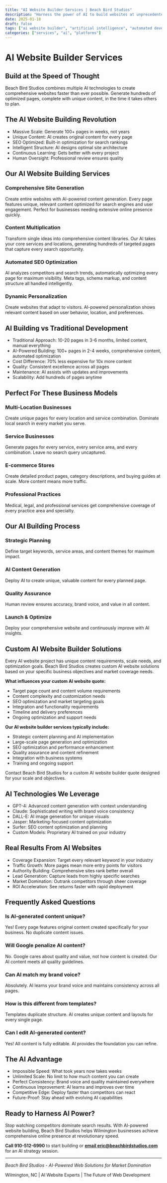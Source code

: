 ```yaml
---
title: "AI Website Builder Services | Beach Bird Studios"
description: "Harness the power of AI to build websites at unprecedented speed. Create 100+ page websites in weeks with AI-powered content generation and optimization."
date: 2025-01-18
draft: false
tags: ["ai website builder", "artificial intelligence", "automated development", "content generation"]
categories: ["services", "ai", "platforms"]
---
```


# AI Website Builder Services

## Build at the Speed of Thought

Beach Bird Studios combines multiple AI technologies to create comprehensive websites faster than ever possible. Generate hundreds of optimized pages, complete with unique content, in the time it takes others to plan.

## The AI Website Building Revolution

- Massive Scale: Generate 100+ pages in weeks, not years
- Unique Content: AI creates original content for every page
- SEO Optimized: Built-in optimization for search rankings
- Intelligent Structure: AI designs optimal site architecture
- Continuous Learning: Gets better with every project
- Human Oversight: Professional review ensures quality

## Our AI Website Building Services

### Comprehensive Site Generation
Create entire websites with AI-powered content generation. Every page features unique, relevant content optimized for search engines and user engagement. Perfect for businesses needing extensive online presence quickly.

### Content Multiplication
Transform single ideas into comprehensive content libraries. Our AI takes your core services and locations, generating hundreds of targeted pages that capture every search opportunity.

### Automated SEO Optimization
AI analyzes competitors and search trends, automatically optimizing every page for maximum visibility. Meta tags, schema markup, and content structure all handled intelligently.

### Dynamic Personalization
Create websites that adapt to visitors. AI-powered personalization shows relevant content based on user behavior, location, and preferences.

## AI Building vs Traditional Development

- Traditional Approach: 10-20 pages in 3-6 months, limited content, manual everything
- AI-Powered Building: 100+ pages in 2-4 weeks, comprehensive content, automated optimization
- Cost Difference: 70% less expensive for 10x more content
- Quality: Consistent excellence across all pages
- Maintenance: AI assists with updates and improvements
- Scalability: Add hundreds of pages anytime

## Perfect For These Business Models

### Multi-Location Businesses
Create unique pages for every location and service combination. Dominate local search in every market you serve.

### Service Businesses
Generate pages for every service, every service area, and every combination. Leave no search query uncaptured.

### E-commerce Stores
Create detailed product pages, category descriptions, and buying guides at scale. More content means more traffic.

### Professional Practices
Medical, legal, and professional services get comprehensive coverage of every practice area and specialty.

## Our AI Building Process

### Strategic Planning
Define target keywords, service areas, and content themes for maximum impact.

### AI Content Generation
Deploy AI to create unique, valuable content for every planned page.

### Quality Assurance
Human review ensures accuracy, brand voice, and value in all content.

### Launch & Optimize
Deploy your comprehensive website and continuously improve with AI insights.

## Custom AI Website Builder Solutions

Every AI website project has unique content requirements, scale needs, and optimization goals. Beach Bird Studios creates custom AI website solutions based on your specific business objectives and market coverage needs.

**What influences your custom AI website quote:**
- Target page count and content volume requirements
- Content complexity and customization needs
- SEO optimization and market targeting goals
- Integration and functionality requirements
- Timeline and delivery preferences
- Ongoing optimization and support needs

**Our AI website builder services typically include:**
- Strategic content planning and AI implementation
- Large-scale page generation and optimization
- SEO optimization and performance enhancement
- Quality assurance and content refinement
- Integration with business systems
- Training and ongoing support

Contact Beach Bird Studios for a custom AI website builder quote designed for your scale and objectives.

## AI Technologies We Leverage

- GPT-4: Advanced content generation with context understanding
- Claude: Sophisticated writing with brand voice consistency
- DALL-E: AI image generation for unique visuals
- Jasper: Marketing-focused content optimization
- Surfer: SEO content optimization and planning
- Custom Models: Proprietary AI trained on your industry

## Real Results From AI Websites

- Coverage Expansion: Target every relevant keyword in your industry
- Traffic Growth: More pages mean more entry points for visitors
- Authority Building: Comprehensive sites rank better overall
- Lead Generation: Capture leads from highly specific searches
- Market Domination: Outrank competitors through sheer coverage
- ROI Acceleration: See returns faster with rapid deployment

## Frequently Asked Questions

### Is AI-generated content unique?
Yes! Every page features original content created specifically for your business. No duplicate content issues.

### Will Google penalize AI content?
No. Google cares about quality and value, not how content is created. Our AI content meets all quality guidelines.

### Can AI match my brand voice?
Absolutely. AI learns your brand voice and maintains consistency across all pages.

### How is this different from templates?
Templates duplicate structure. AI creates unique content and layouts for every single page.

### Can I edit AI-generated content?
Yes! All content is fully editable. AI provides the foundation you can refine.

## The AI Advantage

- Impossible Speed: What took years now takes weeks
- Unlimited Scale: No limit to how much content you can create
- Perfect Consistency: Brand voice and quality maintained everywhere
- Continuous Improvement: AI learns and improves over time
- Competitive Edge: Deploy faster than competitors can react
- Future-Proof: Stay ahead with evolving AI capabilities

## Ready to Harness AI Power?

Stop watching competitors dominate search results. With AI-powered website building, Beach Bird Studios helps Wilmington businesses achieve comprehensive online presence at revolutionary speed.

**Call 910-512-6990** to start building or **[email eric@beachbirdstudios.com](mailto:eric@beachbirdstudios.com)** for an AI strategy session.

---

*Beach Bird Studios - AI-Powered Web Solutions for Market Domination*

Wilmington, NC | AI Website Experts | The Future of Web Development